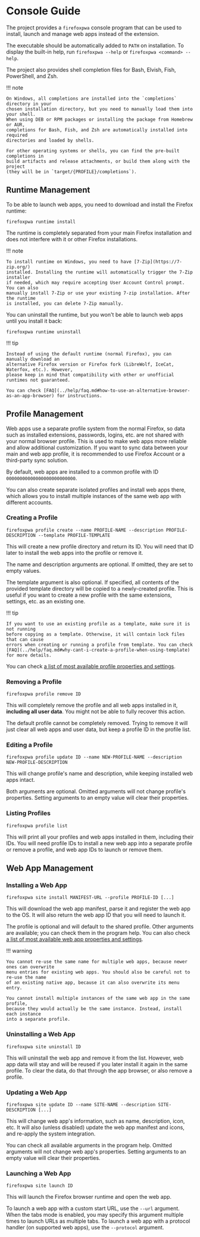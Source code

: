 # Console Guide

The project provides a `firefoxpwa` console program that can be used to install, launch
and manage web apps instead of the extension.

The executable should be automatically added to `PATH` on installation. To display the
built-in help, run `firefoxpwa --help` or `firefoxpwa <command> --help`.

The project also provides shell completion files for Bash, Elvish, Fish, PowerShell, and Zsh.

!!! note

    On Windows, all completions are installed into the `completions` directory in your
    chosen installation directory, but you need to manually load them into your shell.
    When using DEB or RPM packages or installing the package from Homebrew or AUR,
    completions for Bash, Fish, and Zsh are automatically installed into required
    directories and loaded by shells.

    For other operating systems or shells, you can find the pre-built completions in
    build artifacts and release attachments, or build them along with the project
    (they will be in `target/{PROFILE}/completions`).

## Runtime Management

To be able to launch web apps, you need to download and install the Firefox runtime:

```shell
firefoxpwa runtime install
```

The runtime is completely separated from your main Firefox installation and does not
interfere with it or other Firefox installations.

!!! note

    To install runtime on Windows, you need to have [7-Zip](https://7-zip.org/)
    installed. Installing the runtime will automatically trigger the 7-Zip installer
    if needed, which may require accepting User Account Control prompt. You can also
    manually install 7-Zip or use your existing 7-zip installation. After the runtime
    is installed, you can delete 7-Zip manually.

You can uninstall the runtime, but you won't be able to launch web apps until you install it back:

```shell
firefoxpwa runtime uninstall
```

!!! tip

    Instead of using the default runtime (normal Firefox), you can manually download an
    alternative Firefox version or Firefox fork (LibreWolf, IceCat, Waterfox, etc.). However,
    please keep in mind that compatibility with other or unofficial runtimes not guaranteed.

    You can check [FAQ](../help/faq.md#how-to-use-an-alternative-browser-as-an-app-browser) for instructions.

## Profile Management

Web apps use a separate profile system from the normal Firefox, so data such as installed
extensions, passwords, logins, etc. are not shared with your normal browser profile. This
is used to make web apps more reliable and allow additional customization. If you want to
sync data between your main and web app profile, it is recommended to use Firefox Account
or a third-party sync solution.

By default, web apps are installed to a common profile with ID `00000000000000000000000000`.

You can also create separate isolated profiles and install web apps there, which allows
you to install multiple instances of the same web app with different accounts.

### Creating a Profile

```shell
firefoxpwa profile create --name PROFILE-NAME --description PROFILE-DESCRIPTION --template PROFILE-TEMPLATE
```

This will create a new profile directory and return its ID. You will need that ID later
to install the web apps into the profile or remove it.

The name and description arguments are optional. If omitted, they are set to empty values.

The template argument is also optional. If specified, all contents of the provided
template directory will be copied to a newly-created profile. This is useful if you want
to create a new profile with the same extensions, settings, etc. as an existing one.

!!! tip

    If you want to use an existing profile as a template, make sure it is not running
    before copying as a template. Otherwise, it will contain lock files that can cause
    errors when creating or running a profile from template. You can check [FAQ](../help/faq.md#why-cant-i-create-a-profile-when-using-template)
    for more details.

You can check [a list of most available profile properties and settings](../resources/profile-properties.md).

### Removing a Profile

```shell
firefoxpwa profile remove ID
```

This will completely remove the profile and all web apps installed in it, **including all
user data**. You might not be able to fully recover this action.

The default profile cannot be completely removed. Trying to remove it will just clear all
web apps and user data, but keep a profile ID in the profile list.

### Editing a Profile

```shell
firefoxpwa profile update ID --name NEW-PROFILE-NAME --description NEW-PROFILE-DESCRIPTION
```

This will change profile's name and description, while keeping installed web apps intact.

Both arguments are optional. Omitted arguments will not change profile's properties.
Setting arguments to an empty value will clear their properties.

### Listing Profiles

```shell
firefoxpwa profile list
```

This will print all your profiles and web apps installed in them, including their IDs.
You will need profile IDs to install a new web app into a separate profile or remove a
profile, and web app IDs to launch or remove them.

## Web App Management

### Installing a Web App

```shell
firefoxpwa site install MANIFEST-URL --profile PROFILE-ID [...]
```

This will download the web app manifest, parse it and register the web app to the OS. It
will also return the web app ID that you will need to launch it.

The profile is optional and will default to the shared profile. Other arguments are
available; you can check them in the program help. You can also check [a list of most
available web app properties and settings](../resources/web-app-properties.md).

!!! warning

    You cannot re-use the same name for multiple web apps, because newer ones can overwrite
    menu entries for existing web apps. You should also be careful not to re-use the name
    of an existing native app, because it can also overwrite its menu entry.

    You cannot install multiple instances of the same web app in the same profile,
    because they would actually be the same instance. Instead, install each instance
    into a separate profile.

### Uninstalling a Web App

```shell
firefoxpwa site uninstall ID
```

This will uninstall the web app and remove it from the list. However, web app data will
stay and will be reused if you later install it again in the same profile. To clear the
data, do that through the app browser, or also remove a profile.

### Updating a Web App

```shell
firefoxpwa site update ID --name SITE-NAME --description SITE-DESCRIPTION [...]
```

This will change web app's information, such as name, description, icon, etc. It will
also (unless disabled) update the web app manifest and icons, and re-apply the system
integration.

You can check all available arguments in the program help. Omitted arguments will not
change web app's properties. Setting arguments to an empty value will clear their properties.

### Launching a Web App

```shell
firefoxpwa site launch ID
```

This will launch the Firefox browser runtime and open the web app.

To launch a web app with a custom start URL, use the `--url` argument. When the tabs mode
is enabled, you may specify this argument multiple times to launch URLs as multiple tabs.
To launch a web app with a protocol handler (on supported web apps), use the `--protocol`
argument.
